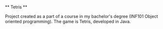 ** Tetris **

Project created as a part of a course in my bachelor's degree (INF101 Object oriented programming).
The game is Tetris, developed in Java.
